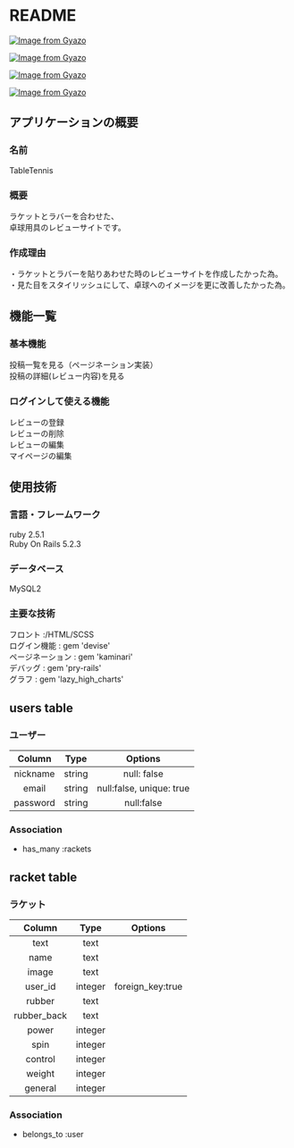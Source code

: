 # README

[![Image from Gyazo](https://i.gyazo.com/9b74afea35a88e462795401eeccd1447.gif)](https://gyazo.com/9b74afea35a88e462795401eeccd1447)

[![Image from Gyazo](https://i.gyazo.com/08506e830d17c47b339884f353a06f59.gif)](https://gyazo.com/08506e830d17c47b339884f353a06f59)

[![Image from Gyazo](https://i.gyazo.com/2c09e4855e666dba4c0c5efbe01a2438.gif)](https://gyazo.com/2c09e4855e666dba4c0c5efbe01a2438)

[![Image from Gyazo](https://i.gyazo.com/159c9858f04fec638c0fbe898737c289.gif)](https://gyazo.com/159c9858f04fec638c0fbe898737c289)

## アプリケーションの概要

### 名前
TableTennis

### 概要
ラケットとラバーを合わせた、<br>
卓球用具のレビューサイトです。

### 作成理由
・ラケットとラバーを貼りあわせた時のレビューサイトを作成したかった為。<br>
・見た目をスタイリッシュにして、卓球へのイメージを更に改善したかった為。



## 機能一覧

### 基本機能
投稿一覧を見る（ページネーション実装）<br>
投稿の詳細(レビュー内容)を見る

### ログインして使える機能
レビューの登録<br>
レビューの削除<br>
レビューの編集<br>
マイページの編集<br>


## 使用技術

### 言語・フレームワーク
ruby 2.5.1<br>
Ruby On Rails 5.2.3<br>

### データベース
MySQL2<br>

### 主要な技術

フロント :/HTML/SCSS<br>
ログイン機能 : gem 'devise'<br>
ページネーション : gem 'kaminari'<br>
デバッグ : gem 'pry-rails'<br>
グラフ : gem 'lazy_high_charts' <br>














## users table

### ユーザー

|     Column     |  Type  |         Options          |
| :------------: | :----: | :----------------------: |
|    nickname    | string |       null: false        |
|     email      | string | null:false, unique: true |
|    password    | string |        null:false        |

### Association

- has_many :rackets

## racket table

### ラケット

|    Column    |    Type    |     Options      |
|   :-----:    | :--------: | :--------------: |
|     text     |    text    |                  |
|     name     |    text    |                  |
|    image     |    text    |                  |
|    user_id   |   integer  | foreign_key:true |
|    rubber    |    text    |                  |
| rubber_back  |    text    |                  |
|    power     |   integer  |                  |
|     spin     |   integer  |                  |
|   control    |   integer  |                  |
|    weight    |   integer  |                  |
|   general    |   integer  |                  |

### Association

- belongs_to :user


